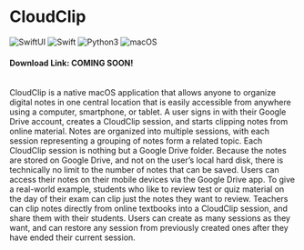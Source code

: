 # CloudClip

![SwiftUI](https://img.shields.io/badge/SwiftUI-blue?style=for-the-badge)
![Swift](https://img.shields.io/badge/Swift-red?style=for-the-badge)
![Python3](https://img.shields.io/badge/Python-3.9-green?style=for-the-badge)
![macOS](https://img.shields.io/badge/macOS-%3E10-lightgray?style=for-the-badge)

#### Download Link: **COMING SOON!**

\
CloudClip is a native macOS application that allows anyone to organize digital notes in one central location that is easily accessible from anywhere using a computer, smartphone, or tablet. A user signs in with their Google Drive account, creates a CloudClip session, and starts clipping notes from online material. Notes are organized into multiple sessions, with each session representing a grouping of notes form a related topic. Each CloudClip session is nothing but a Google Drive folder. Because the notes are stored on Google Drive, and not on the user’s local hard disk, there is technically no limit to the number of notes that can be saved. Users can access their notes on their mobile devices via the Google Drive app. To give a real-world example, students who like to review test or quiz material on the day of their exam can clip just the notes they want to review. Teachers can clip notes directly from online textbooks into a CloudClip session, and share them with their students. Users can create as many sessions as they want, and can restore any session from previously created ones after they have ended their current session.
